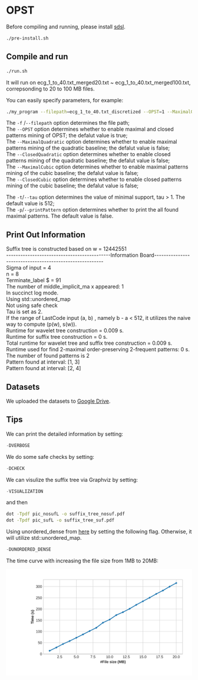 # OPST
Before compiling and running, please install [sdsl](https://github.com/simongog/sdsl-lite/tree/master).
```bash
./pre-install.sh
```


## Compile and run

```bash 
./run.sh
```

It will run on ecg_1_to_40.txt_merged20.txt ~ ecg_1_to_40.txt_merged100.txt, correpsonding to 20 to 100 MB files. 



You can easily specify parameters, for example:

```bash 
./my_program --filepath=ecg_1_to_40.txt_discretized --OPST=1 --MaximalQuadratic=1 --ClosedQuadratic=1 --MaximalCubic=1 --ClosedCubic=1 --tau=2 --printPattern=0
```

The `-f` /`--filepath` option determines the file path;   
The `--OPST` option determines whether to enable maximal and closed patterns mining of OPST; the defalut value is true;  
The `--MaximalQuadratic` option determines whether to enable maximal patterns mining of the quadratic baseline; the defalut value is false;  
The `--ClosedQuadratic` option determines whether to enable closed patterns mining of the quadratic baseline; the defalut value is false;  
The `--MaximalCubic` option determines whether to enable maximal patterns mining of the cubic baseline; the defalut value is false;  
The `--ClosedCubic` option determines whether to enable closed patterns mining of the cubic baseline; the defalut value is false;  

The `-t`/`--tau` option determines the value of minimal support, tau > 1. The default value is 512;  
The `-p`/`--printPattern` option determines whether to print the all found maximal patterns. The default value is false.



## Print Out Information

Suffix tree is constructed based on w = 12442551   
--------------------------------------------Information Board--------------------------------------------------------  
Sigma of input = 4  
n = 8  
Terminate_label $ = 91  
The number of middle_implicit_ma x appeared: 1  
In succinct log mode.  
Using std::unordered_map  
Not using safe check  
Tau is set as 2.  
If the range of LastCode input (a, b) , namely b - a < 512, it utilizes the naive way to compute (p(w), s(w)).  
Runtime for wavelet tree construction = 0.009 s.  
Runtime for suffix tree construction = 0 s.  
Total runtime for wavelet tree and suffix tree construction = 0.009 s.  
Runtime used for find 2-maximal order-preserving 2-frequent patterns: 0 s.  
The number of found patterns is 2  
Pattern found at interval: [1, 3]  
Pattern found at interval: [2, 4]  







## Datasets
We uploaded the datasets to [Google Drive](https://drive.google.com/file/d/1eAJr_UHhCpWPiZ_a-rC9WOwWO3Rf3txp/view).


## Tips
We can print the detailed information by setting:
```cpp
-DVERBOSE
```
We do some safe checks by setting:
```cpp
-DCHECK
```

We can visulize the suffix tree via Graphviz by setting:
```cpp
-VISUALIZATION
```
and then 
```bash 
dot -Tpdf pic_nosufL -o suffix_tree_nosuf.pdf  
dot -Tpdf pic_sufL -o suffix_tree_suf.pdf
```



Using unordered_dense from [here](https://github.com/martinus/unordered_dense/tree/main) by setting the following flag. Otherwise, it will utilize std::unordered_map.
```cpp
-DUNORDERED_DENSE
```


The time curve with increasing the file size from 1MB to 20MB:

![time](./timevsSize.jpg)

